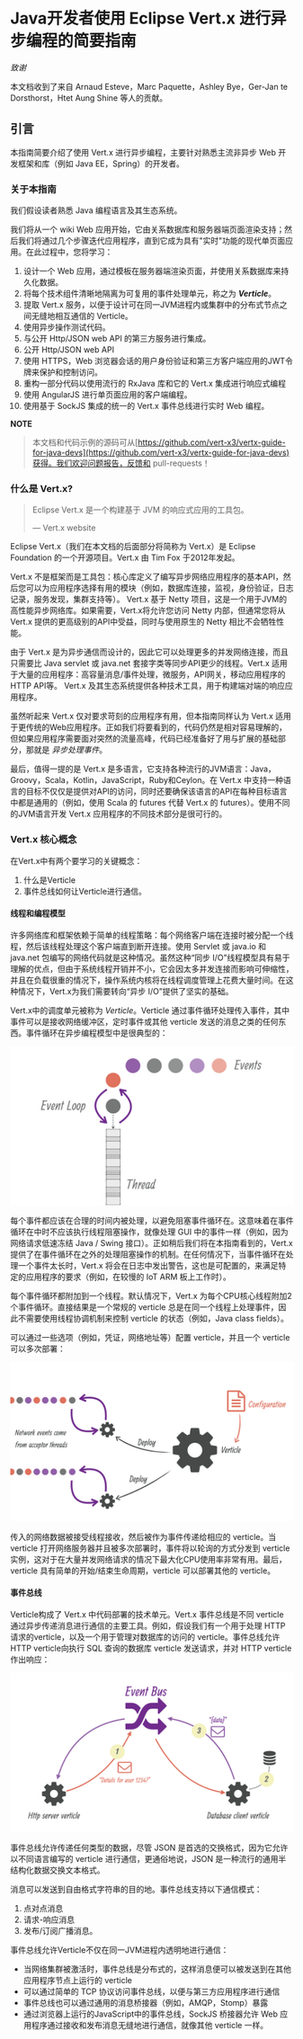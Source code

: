 # Java开发者使用 Eclipse Vert.x 进行异步编程的简要指南

*致谢*
 
本文档收到了来自 Arnaud Esteve，Marc Paquette，Ashley Bye，Ger-Jan te Dorsthorst，Htet Aung Shine 等人的贡献。

## 引言

本指南简要介绍了使用 Vert.x 进行异步编程，主要针对熟悉主流非异步 Web 开发框架和库（例如 Java EE，Spring）的开发者。

### 关于本指南

我们假设读者熟悉 Java 编程语言及其生态系统。

我们将从一个 wiki Web 应用开始，它由关系数据库和服务器端页面渲染支持；然后我们将通过几个步骤迭代应用程序，直到它成为具有"实时"功能的现代单页面应用。在此过程中，您将学习：

1. 设计一个 Web 应用，通过模板在服务器端渲染页面，并使用关系数据库来持久化数据。
2. 将每个技术组件清晰地隔离为可复用的事件处理单元，称之为 ***Verticle***。
3. 提取 Vert.x 服务，以便于设计可在同一JVM进程内或集群中的分布式节点之间无缝地相互通信的 Verticle。
4. 使用异步操作测试代码。
5. 与公开 Http/JSON web API 的第三方服务进行集成。
6. 公开 Http/JSON web API
7. 使用 HTTPS，Web 浏览器会话的用户身份验证和第三方客户端应用的JWT令牌来保护和控制访问。
8. 重构一部分代码以使用流行的 RxJava 库和它的 Vert.x 集成进行响应式编程
9. 使用 AngularJS 进行单页面应用的客户端编程。
10. 使用基于 SockJS 集成的统一的 Vert.x 事件总线进行实时 Web 编程。

**NOTE**
> 本文档和代码示例的源码可从[https://github.com/vert-x3/vertx-guide-for-java-devs](https://github.com/vert-x3/vertx-guide-for-java-devs)获得。我们欢迎问题报告，反馈和 pull-requests！

### 什么是 Vert.x?

> Eclipse Vert.x 是一个构建基于 JVM 的响应式应用的工具包。
> 
> — Vert.x website

Eclipse Vert.x（我们在本文档的后面部分将简称为 Vert.x）是 Eclipse Foundation 的一个开源项目。Vert.x 由 Tim Fox 于2012年发起。

Vert.x 不是框架而是工具包：核心库定义了编写异步网络应用程序的基本API，然后您可以为应用程序选择有用的模块（例如，数据库连接，监视，身份验证，日志记录，服务发现，集群支持等）。 Vert.x 基于 Netty 项目，这是一个用于JVM的高性能异步网络库。如果需要，Vert.x将允许您访问 Netty 内部，但通常您将从 Vert.x 提供的更高级别的API中受益，同时与使用原生的 Netty 相比不会牺牲性能。

由于 Vert.x 是为异步通信而设计的，因此它可以处理更多的并发网络连接，而且只需要比 Java servlet 或 java.net 套接字类等同步API更少的线程。Vert.x 适用于大量的应用程序：高容量消息/事件处理，微服务，API网关，移动应用程序的HTTP API等。 Vert.x 及其生态系统提供各种技术工具，用于构建端对端的响应应用程序。

虽然听起来 Vert.x 仅对要求苛刻的应用程序有用，但本指南同样认为 Vert.x 适用于更传统的Web应用程序。正如我们将要看到的，代码仍然是相对容易理解的，但如果应用程序需要面对突然的流量高峰，代码已经准备好了用与扩展的基础部分，那就是 *异步处理事件*。

最后，值得一提的是 Vert.x 是多语言，它支持各种流行的JVM语言：Java，Groovy，Scala，Kotlin，JavaScript，Ruby和Ceylon。在 Vert.x 中支持一种语言的目标不仅仅是提供对API的访问，同时还要确保该语言的API在每种目标语言中都是通用的（例如，使用 Scala 的 futures 代替 Vert.x 的 futures）。使用不同的JVM语言开发 Vert.x 应用程序的不同技术部分是很可行的。

### Vert.x 核心概念

在Vert.x中有两个要学习的关键概念：

1. 什么是Verticle
2. 事件总线如何让Verticle进行通信。

#### 线程和编程模型

许多网络库和框架依赖于简单的线程策略：每个网络客户端在连接时被分配一个线程，然后该线程处理这个客户端直到断开连接。使用 Servlet 或 java.io 和 java.net 包编写的网络代码就是这种情况。虽然这种“同步 I/O”线程模型具有易于理解的优点，但由于系统线程开销并不小，它会因太多并发连接而影响可伸缩性，并且在负载很重的情况下，操作系统内核将在线程调度管理上花费大量时间。在这种情况下，Vert.x为我们需要转向“异步 I/O”提供了坚实的基础。

Vert.x中的调度单元被称为 *Verticle*。Verticle 通过事件循环处理传入事件，其中事件可以是接收网络缓冲区，定时事件或其他 verticle 发送的消息之类的任何东西。事件循环在异步编程模型中是很典型的：

![even_loop](./images/event-loop.png)

每个事件都应该在合理的时间内被处理，以避免阻塞事件循环在。这意味着在事件循环在中时不应该执行线程阻塞操作，就像处理 GUI 中的事件一样（例如，因为网络请求低速冻结 Java / Swing 接口）。正如稍后我们将在本指南看到的，Vert.x 提供了在事件循环在之外的处理阻塞操作的机制。在任何情况下，当事件循环在处理一个事件太长时，Vert.x 将会在日志中发出警告，这也是可配置的，来满足特定的应用程序的要求（例如，在较慢的 IoT ARM 板上工作时）。

每个事件循环都附加到一个线程。默认情况下，Vert.x 为每个CPU核心线程附加2个事件循环。直接结果是一个常规的 verticle 总是在同一个线程上处理事件，因此不需要使用线程协调机制来控制 verticle 的状态（例如，Java class fields）。

可以通过一些选项（例如，凭证，网络地址等）配置 verticle，并且一个 verticle 可以多次部署：

![verticle-threading-config](./images/verticle-threading-config.png)

传入的网络数据被接受线程接收，然后被作为事件传递给相应的 verticle。当 verticle 打开网络服务器并且被多次部署时，事件将以轮询的方式分发到 verticle 实例，这对于在大量并发网络请求的情况下最大化CPU使用率非常有用。最后，verticle 具有简单的开始/结束生命周期，verticle 可以部署其他的 verticle。

#### 事件总线

Verticle构成了 Vert.x 中代码部署的技术单元。Vert.x 事件总线是不同 verticle 通过异步传递消息进行通信的主要工具。例如，假设我们有一个用于处理 HTTP 请求的verticle，以及一个用于管理对数据库的访问的 verticle。事件总线允许 HTTP verticle向执行 SQL 查询的数据库 verticle 发送请求，并对 HTTP verticle作出响应：

![event-bus](./images/event-bus.png)

事件总线允许传递任何类型的数据，尽管 JSON 是首选的交换格式，因为它允许以不同语言编写的 verticle 进行通信，更通俗地说，JSON 是一种流行的通用半结构化数据交换文本格式。

消息可以发送到自由格式字符串的目的地。事件总线支持以下通信模式：

1. 点对点消息
2. 请求-响应消息
3. 发布/订阅广播消息。

事件总线允许Verticle不仅在同一JVM进程内透明地进行通信：

- 当网络集群被激活时，事件总线是分布式的，这样消息便可以被发送到在其他应用程序节点上运行的 verticle
- 可以通过简单的 TCP 协议访问事件总线，以便与第三方应用程序进行通信
- 事件总线也可以通过通用的消息桥接器（例如，AMQP，Stomp）暴露
- 通过浏览器上运行的JavaScript中的事件总线，SockJS 桥接器允许 Web 应用程序通过接收和发布消息无缝地进行通信，就像其他 verticle 一样。
